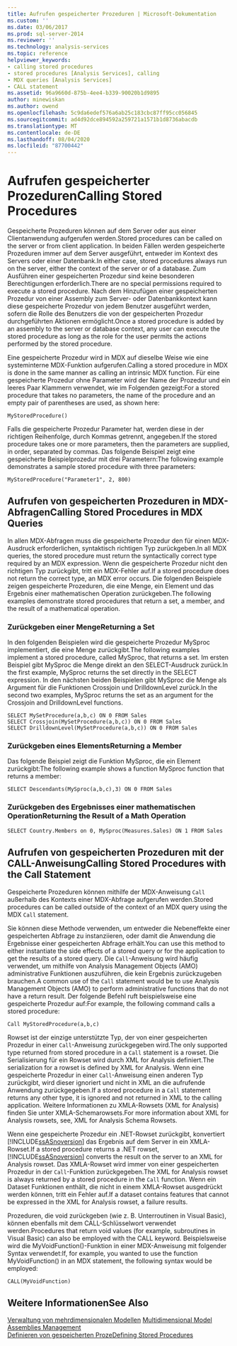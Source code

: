 ```yaml
---
title: Aufrufen gespeicherter Prozeduren | Microsoft-Dokumentation
ms.custom: ''
ms.date: 03/06/2017
ms.prod: sql-server-2014
ms.reviewer: ''
ms.technology: analysis-services
ms.topic: reference
helpviewer_keywords:
- calling stored procedures
- stored procedures [Analysis Services], calling
- MDX queries [Analysis Services]
- CALL statement
ms.assetid: 96a9660d-875b-4ee4-b339-90020b1d9895
author: minewiskan
ms.author: owend
ms.openlocfilehash: 5c9da6edef576a6ab25c183cbc87ff95cc056845
ms.sourcegitcommit: ad4d92dce894592a259721a1571b1d8736abacdb
ms.translationtype: MT
ms.contentlocale: de-DE
ms.lasthandoff: 08/04/2020
ms.locfileid: "87700442"
---
```

# <a name="calling-stored-procedures"></a><span data-ttu-id="b5cae-102">Aufrufen gespeicherter Prozeduren</span><span class="sxs-lookup"><span data-stu-id="b5cae-102">Calling Stored Procedures</span></span>
  <span data-ttu-id="b5cae-103">Gespeicherte Prozeduren können auf dem Server oder aus einer Clientanwendung aufgerufen werden.</span><span class="sxs-lookup"><span data-stu-id="b5cae-103">Stored procedures can be called on the server or from client application.</span></span> <span data-ttu-id="b5cae-104">In beiden Fällen werden gespeicherte Prozeduren immer auf dem Server ausgeführt, entweder im Kontext des Servers oder einer Datenbank.</span><span class="sxs-lookup"><span data-stu-id="b5cae-104">In either case, stored procedures always run on the server, either the context of the server or of a database.</span></span> <span data-ttu-id="b5cae-105">Zum Ausführen einer gespeicherten Prozedur sind keine besonderen Berechtigungen erforderlich.</span><span class="sxs-lookup"><span data-stu-id="b5cae-105">There are no special permissions required to execute a stored procedure.</span></span> <span data-ttu-id="b5cae-106">Nach dem Hinzufügen einer gespeicherten Prozedur von einer Assembly zum Server- oder Datenbankkontext kann diese gespeicherte Prozedur von jedem Benutzer ausgeführt werden, sofern die Rolle des Benutzers die von der gespeicherten Prozedur durchgeführten Aktionen ermöglicht.</span><span class="sxs-lookup"><span data-stu-id="b5cae-106">Once a stored procedure is added by an assembly to the server or database context, any user can execute the stored procedure as long as the role for the user permits the actions performed by the stored procedure.</span></span>  
  
 <span data-ttu-id="b5cae-107">Eine gespeicherte Prozedur wird in MDX auf dieselbe Weise wie eine systeminterne MDX-Funktion aufgerufen.</span><span class="sxs-lookup"><span data-stu-id="b5cae-107">Calling a stored procedure in MDX is done in the same manner as calling an intrinsic MDX function.</span></span> <span data-ttu-id="b5cae-108">Für eine gespeicherte Prozedur ohne Parameter wird der Name der Prozedur und ein leeres Paar Klammern verwendet, wie im Folgenden gezeigt:</span><span class="sxs-lookup"><span data-stu-id="b5cae-108">For a stored procedure that takes no parameters, the name of the procedure and an empty pair of parentheses are used, as shown here:</span></span>  
  
```  
MyStoredProcedure()  
```  
  
 <span data-ttu-id="b5cae-109">Falls die gespeicherte Prozedur Parameter hat, werden diese in der richtigen Reihenfolge, durch Kommas getrennt, angegeben.</span><span class="sxs-lookup"><span data-stu-id="b5cae-109">If the stored procedure takes one or more parameters, then the parameters are supplied, in order, separated by commas.</span></span> <span data-ttu-id="b5cae-110">Das folgende Beispiel zeigt eine gespeicherte Beispielprozedur mit drei Parametern:</span><span class="sxs-lookup"><span data-stu-id="b5cae-110">The following example demonstrates a sample stored procedure with three parameters:</span></span>  
  
```  
MyStoredProcedure("Parameter1", 2, 800)  
```  
  
## <a name="calling-stored-procedures-in-mdx-queries"></a><span data-ttu-id="b5cae-111">Aufrufen von gespeicherten Prozeduren in MDX-Abfragen</span><span class="sxs-lookup"><span data-stu-id="b5cae-111">Calling Stored Procedures in MDX Queries</span></span>  
 <span data-ttu-id="b5cae-112">In allen MDX-Abfragen muss die gespeicherte Prozedur den für einen MDX-Ausdruck erforderlichen, syntaktisch richtigen Typ zurückgeben.</span><span class="sxs-lookup"><span data-stu-id="b5cae-112">In all MDX queries, the stored procedure must return the syntactically correct type required by an MDX expression.</span></span> <span data-ttu-id="b5cae-113">Wenn die gespeicherte Prozedur nicht den richtigen Typ zurückgibt, tritt ein MDX-Fehler auf.</span><span class="sxs-lookup"><span data-stu-id="b5cae-113">If a stored procedure does not return the correct type, an MDX error occurs.</span></span> <span data-ttu-id="b5cae-114">Die folgenden Beispiele zeigen gespeicherte Prozeduren, die eine Menge, ein Element und das Ergebnis einer mathematischen Operation zurückgeben.</span><span class="sxs-lookup"><span data-stu-id="b5cae-114">The following examples demonstrate stored procedures that return a set, a member, and the result of a mathematical operation.</span></span>  
  
### <a name="returning-a-set"></a><span data-ttu-id="b5cae-115">Zurückgeben einer Menge</span><span class="sxs-lookup"><span data-stu-id="b5cae-115">Returning a Set</span></span>  
 <span data-ttu-id="b5cae-116">In den folgenden Beispielen wird die gespeicherte Prozedur MySproc implementiert, die eine Menge zurückgibt.</span><span class="sxs-lookup"><span data-stu-id="b5cae-116">The following examples implement a stored procedure, called MySproc, that returns a set.</span></span> <span data-ttu-id="b5cae-117">Im ersten Beispiel gibt MySproc die Menge direkt an den SELECT-Ausdruck zurück.</span><span class="sxs-lookup"><span data-stu-id="b5cae-117">In the first example, MySproc returns the set directly in the SELECT expression.</span></span> <span data-ttu-id="b5cae-118">In den nächsten beiden Beispielen gibt MySproc die Menge als Argument für die Funktionen Crossjoin und DrilldownLevel zurück.</span><span class="sxs-lookup"><span data-stu-id="b5cae-118">In the second two examples, MySproc returns the set as an argument for the Crossjoin and DrilldownLevel functions.</span></span>  
  
```  
SELECT MySetProcedure(a,b,c) ON 0 FROM Sales  
SELECT Crossjoin(MySetProcedure(a,b,c)) ON 0 FROM Sales  
SELECT DrilldownLevel(MySetProcedure(a,b,c)) ON 0 FROM Sales  
```  
  
### <a name="returning-a-member"></a><span data-ttu-id="b5cae-119">Zurückgeben eines Elements</span><span class="sxs-lookup"><span data-stu-id="b5cae-119">Returning a Member</span></span>  
 <span data-ttu-id="b5cae-120">Das folgende Beispiel zeigt die Funktion MySproc, die ein Element zurückgibt:</span><span class="sxs-lookup"><span data-stu-id="b5cae-120">The following example shows a function MySproc function that returns a member:</span></span>  
  
```  
SELECT Descendants(MySproc(a,b,c),3) ON 0 FROM Sales  
```  
  
### <a name="returning-the-result-of-a-math-operation"></a><span data-ttu-id="b5cae-121">Zurückgeben des Ergebnisses einer mathematischen Operation</span><span class="sxs-lookup"><span data-stu-id="b5cae-121">Returning the Result of a Math Operation</span></span>  
  
```  
SELECT Country.Members on 0, MySproc(Measures.Sales) ON 1 FROM Sales  
```  
  
## <a name="calling-stored-procedures-with-the-call-statement"></a><span data-ttu-id="b5cae-122">Aufrufen von gespeicherten Prozeduren mit der CALL-Anweisung</span><span class="sxs-lookup"><span data-stu-id="b5cae-122">Calling Stored Procedures with the Call Statement</span></span>  
 <span data-ttu-id="b5cae-123">Gespeicherte Prozeduren können mithilfe der MDX-Anweisung `Call` außerhalb des Kontexts einer MDX-Abfrage aufgerufen werden.</span><span class="sxs-lookup"><span data-stu-id="b5cae-123">Stored procedures can be called outside of the context of an MDX query using the MDX `Call` statement.</span></span>  
  
 <span data-ttu-id="b5cae-124">Sie können diese Methode verwenden, um entweder die Nebeneffekte einer gespeicherten Abfrage zu instanziieren, oder damit die Anwendung die Ergebnisse einer gespeicherten Abfrage erhält.</span><span class="sxs-lookup"><span data-stu-id="b5cae-124">You can use this method to either instantiate the side effects of a stored query or for the application to get the results of a stored query.</span></span> <span data-ttu-id="b5cae-125">Die `Call`-Anweisung wird häufig verwendet, um mithilfe von Analysis Management Objects (AMO) administrative Funktionen auszuführen, die kein Ergebnis zurückzugeben brauchen.</span><span class="sxs-lookup"><span data-stu-id="b5cae-125">A common use of the `Call` statement would be to use Analysis Management Objects (AMO) to perform administrative functions that do not have a return result.</span></span> <span data-ttu-id="b5cae-126">Der folgende Befehl ruft beispielsweise eine gespeicherte Prozedur auf:</span><span class="sxs-lookup"><span data-stu-id="b5cae-126">For example, the following command calls a stored procedure:</span></span>  
  
```  
Call MyStoredProcedure(a,b,c)  
```  
  
 <span data-ttu-id="b5cae-127">Rowset ist der einzige unterstützte Typ, der von einer gespeicherten Prozedur in einer `Call`-Anweisung zurückgegeben wird.</span><span class="sxs-lookup"><span data-stu-id="b5cae-127">The only supported type returned from stored procedure in a `Call` statement is a rowset.</span></span> <span data-ttu-id="b5cae-128">Die Serialisierung für ein Rowset wird durch XML for Analysis definiert.</span><span class="sxs-lookup"><span data-stu-id="b5cae-128">The serialization for a rowset is defined by XML for Analysis.</span></span> <span data-ttu-id="b5cae-129">Wenn eine gespeicherte Prozedur in einer `Call`-Anweisung einen anderen Typ zurückgibt, wird dieser ignoriert und nicht in XML an die aufrufende Anwendung zurückgegeben.</span><span class="sxs-lookup"><span data-stu-id="b5cae-129">If a stored procedure in a `Call` statement returns any other type, it is ignored and not returned in XML to the calling application.</span></span> <span data-ttu-id="b5cae-130">Weitere Informationen zu XMLA-Rowsets (XML for Analysis) finden Sie unter XMLA-Schemarowsets.</span><span class="sxs-lookup"><span data-stu-id="b5cae-130">For more information about XML for Analysis rowsets, see, XML for Analysis Schema Rowsets.</span></span>  
  
 <span data-ttu-id="b5cae-131">Wenn eine gespeicherte Prozedur ein .NET-Rowset zurückgibt, konvertiert [!INCLUDE[ssASnoversion](../../includes/ssasnoversion-md.md)] das Ergebnis auf dem Server in ein XMLA-Rowset.</span><span class="sxs-lookup"><span data-stu-id="b5cae-131">If a stored procedure returns a .NET rowset, [!INCLUDE[ssASnoversion](../../includes/ssasnoversion-md.md)] converts the result on the server to an XML for Analysis rowset.</span></span> <span data-ttu-id="b5cae-132">Das XMLA-Rowset wird immer von einer gespeicherten Prozedur in der `Call`-Funktion zurückgegeben.</span><span class="sxs-lookup"><span data-stu-id="b5cae-132">The XML for Analysis rowset is always returned by a stored procedure in the `Call` function.</span></span> <span data-ttu-id="b5cae-133">Wenn ein Dataset Funktionen enthält, die nicht in einem XMLA-Rowset ausgedrückt werden können, tritt ein Fehler auf.</span><span class="sxs-lookup"><span data-stu-id="b5cae-133">If a dataset contains features that cannot be expressed in the XML for Analysis rowset, a failure results.</span></span>  
  
 <span data-ttu-id="b5cae-134">Prozeduren, die void zurückgeben (wie z. B. Unterroutinen in Visual Basic), können ebenfalls mit dem CALL-Schlüsselwort verwendet werden.</span><span class="sxs-lookup"><span data-stu-id="b5cae-134">Procedures that return void values (for example, subroutines in Visual Basic) can also be employed with the CALL keyword.</span></span> <span data-ttu-id="b5cae-135">Beispielsweise wird die MyVoidFunction()-Funktion in einer MDX-Anweisung mit folgender Syntax verwendet:</span><span class="sxs-lookup"><span data-stu-id="b5cae-135">If, for example, you wanted to use the function MyVoidFunction() in an MDX statement, the following syntax would be employed:</span></span>  
  
```  
CALL(MyVoidFunction)  
```  
  
## <a name="see-also"></a><span data-ttu-id="b5cae-136">Weitere Informationen</span><span class="sxs-lookup"><span data-stu-id="b5cae-136">See Also</span></span>  
 <span data-ttu-id="b5cae-137">[Verwaltung von mehrdimensionalen Modellen](../multidimensional-models/multidimensional-model-assemblies-management.md) </span><span class="sxs-lookup"><span data-stu-id="b5cae-137">[Multidimensional Model Assemblies Management](../multidimensional-models/multidimensional-model-assemblies-management.md) </span></span>  
 [<span data-ttu-id="b5cae-138">Definieren von gespeicherten Proze</span><span class="sxs-lookup"><span data-stu-id="b5cae-138">Defining Stored Procedures</span></span>](../multidimensional-models-extending-olap-stored-procedures/defining-stored-procedures.md)  
  
  
